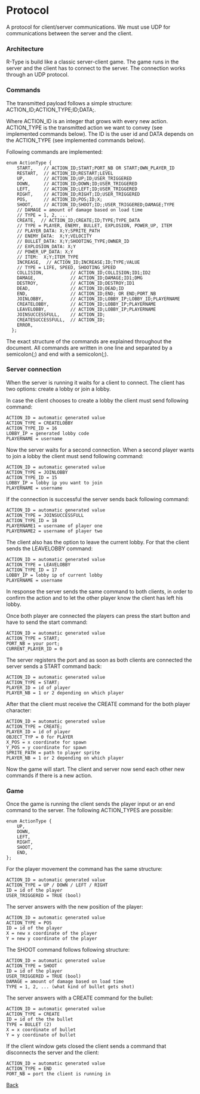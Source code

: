 # Protocol

A protocol for client/server communications. We must use UDP for communications between the server and the client.

### Architecture

R-Type is build like a classic server-client game. The game runs in the server and the client has to connect to the server. The connection works through an UDP protocol.

### Commands

The transmitted payload follows a simple structure: ACTION\_ID;ACTION\_TYPE;ID;DATA;.

Where ACTION\_ID is an integer that grows with every new action. ACTION\_TYPE is the transmitted action we want to convey (see implemented commands below). The ID is the user id and DATA depends on the ACTION\_TYPE (see implemented commands below).

Following commands are implemented:

```
enum ActionType {
    START,    // ACTION_ID;START;PORT_NB OR START;OWN_PLAYER_ID
    RESTART,  // ACTION_ID;RESTART;LEVEL
    UP,       // ACTION_ID;UP;ID;USER_TRIGGERED
    DOWN,     // ACTION_ID;DOWN;ID;USER_TRIGGERED
    LEFT,     // ACTION_ID;LEFT;ID;USER_TRIGGERED
    RIGHT,    // ACTION_ID;RIGHT;ID;USER_TRIGGERED
    POS,      // ACTION_ID;POS;ID;X;
    SHOOT,    // ACTION_ID;SHOOT;ID;;USER_TRIGGERED;DAMAGE;TYPE
    // DAMAGE = amount of damage based on load time
    // TYPE = 1, 2, ...
    CREATE,  // ACTION_ID;CREATE;ID;TYPE;TYPE_DATA
    // TYPE = PLAYER, ENEMY, BULLET, EXPLOSION, POWER_UP, ITEM
    // PLAYER_DATA: X;Y;SPRITE_PATH
    // ENEMY_DATA:  X;Y;VELOCITY
    // BULLET_DATA: X;Y;SHOOTING_TYPE;OWNER_ID
    // EXPLOSION_DATA: X;Y
    // POWER_UP_DATA: X;Y
    // ITEM:  X;Y;ITEM_TYPE
    INCREASE,  // ACTION_ID;INCREASE;ID;TYPE;VALUE
    // TYPE = LIFE, SPEED, SHOOTING_SPEED
    COLLISION,          // ACTION_ID;COLLISION;ID1;ID2
    DAMAGE,             // ACTION_ID;DAMAGE;ID1;DMG
    DESTROY,            // ACTION_ID;DESTROY;ID1
    DEAD,               // ACTION_ID;DEAD;ID
    END,                // ACTION_ID;END; OR END;PORT_NB
    JOINLOBBY,          // ACTION_ID;LOBBY_IP;LOBBY_ID;PLAYERNAME
    CREATELOBBY,        // ACTION_ID;LOBBY_IP;PLAYERNAME
    LEAVELOBBY,         // ACTION_ID;LOBBY_IP;PLAYERNAME
    JOINSUCCESSFULL,    // ACTION_ID;
    CREATESUCCESSFULL,  // ACTION_ID;
    ERROR,
  };
```

The exact structure of the commands are explained throughout the document. All commands are written in one line and separated by a semicolon(;) and end with a semicolon(;).

### Server connection

When the server is running it waits for a client to connect. The client has two options: create a lobby or join a lobby.

In case the client chooses to create a lobby the client must send following command:

```
ACTION_ID = automatic generated value
ACTION_TYPE = CREATELOBBY
ACTION_TYPE_ID = 16
LOBBY_IP = generated lobby code
PLAYERNAME = username
```

Now the server waits for a second connection. When a second player wants to join a lobby the client must send following command:

```
ACTION_ID = automatic generated value
ACTION_TYPE = JOINLOBBY
ACTION_TYPE_ID = 15
LOBBY_IP = lobby ip you want to join
PLAYERNAME = username
```

If the connection is successful the server sends back following command:

```
ACTION_ID = automatic generated value
ACTION_TYPE = JOINSUCCESSFULL
ACTION_TYPE_ID = 18
PLAYERNAME1 = username of player one
PLAYERNAME2 = username of player two
```

The client also has the option to leave the current lobby. For that the client sends the LEAVELOBBY command:

```
ACTION_ID = automatic generated value
ACTION_TYPE = LEAVELOBBY
ACTION_TYPE_ID = 17
LOBBY_IP = lobby ip of current lobby
PLAYERNAME = username
```

In response the server sends the same command to both clients, in order to confirm the action and to let the other player know the client has left his lobby.

Once both player are connected the players can press the start button and have to send the start command:

```
ACTION_ID = automatic generated value
ACTION_TYPE = START;
PORT_NB = your port;
CURRENT_PLAYER_ID = 0
```

The server registers the port and as soon as both clients are connected the server sends a START command back:

```
ACTION_ID = automatic generated value
ACTION_TYPE = START;
PLAYER_ID = id of player
PLAYER_NB = 1 or 2 depending on which player
```

After that the client must receive the CREATE command for the both player character:

```
ACTION_ID = automatic generated value
ACTION_TYPE = CREATE;
PLAYER_ID = id of player
OBJECT_TYP = 0 for PLAYER
X_POS = x coordinate for spawn
Y_POS = y coordinate for spawn
SPRITE_PATH = path to player sprite
PLAYER_NB = 1 or 2 depending on which player
```

Now the game will start. The client and server now send each other new commands if there is a new action.

### Game

Once the game is running the client sends the player input or an end command to the server. The following ACTION\_TYPES are possible:

```
enum ActionType {
    UP,
    DOWN,
    LEFT,
    RIGHT,
    SHOOT,
    END,
};
```

For the player movement the command has the same structure:

```
ACTION_ID = automatic generated value 
ACTION_TYPE = UP / DOWN / LEFT / RIGHT
ID = id of the player
USER_TRIGGERED = TRUE (bool)
```

The server answers with the new position of the player:

```
ACTION_ID = automatic generated value
ACTION_TYPE = POS
ID = id of the player
X = new x coordinate of the player
Y = new y coordinate of the player 
```

The SHOOT command follows following structure:

```
ACTION_ID = automatic generated value
ACTION_TYPE = SHOOT
ID = id of the player
USER_TRIGGERED = TRUE (bool)
DAMAGE = amount of damage based on load time
TYPE = 1, 2, ... (what kind of bullet gets shot)
```

The server answers with a CREATE command for the bullet:

```
ACTION_ID = automatic generated value
ACTION_TYPE = CREATE
ID = id of the the bullet
TYPE = BULLET (2)
X = x coordinate of bullet
Y = y coordinate of bullet
```

If the client window gets closed the client sends a command that disconnects the server and the client:

```
ACTION_ID = automatic generated value
ACTION_TYPE = END
PORT_NB = port the client is running in
```



[Back](../../README.md)
